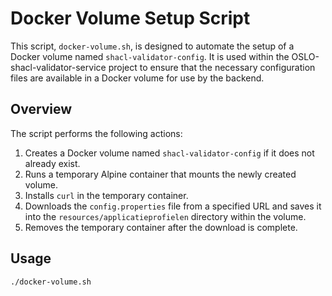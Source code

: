# Docker Volume Setup Script

This script, `docker-volume.sh`, is designed to automate the setup of a Docker volume named `shacl-validator-config`. It is used within the OSLO-shacl-validator-service project to ensure that the necessary configuration files are available in a Docker volume for use by the backend.

## Overview

The script performs the following actions:

1. Creates a Docker volume named `shacl-validator-config` if it does not already exist.
2. Runs a temporary Alpine container that mounts the newly created volume.
3. Installs `curl` in the temporary container.
4. Downloads the `config.properties` file from a specified URL and saves it into the `resources/applicatieprofielen` directory within the volume.
5. Removes the temporary container after the download is complete.

## Usage

```sh
./docker-volume.sh
```
